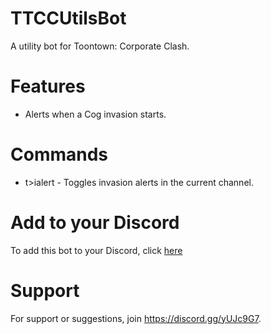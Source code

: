 # TTCCUtilsBot
A utility bot for Toontown: Corporate Clash.

# Features
- Alerts when a Cog invasion starts.

# Commands
- t>ialert - Toggles invasion alerts in the current channel.

# Add to your Discord
To add this bot to your Discord, click [here](https://discordapp.com/oauth2/authorize?client_id=468210751824461844&scope=bot&permissions=511040)

# Support
For support or suggestions, join https://discord.gg/yUJc9G7.
